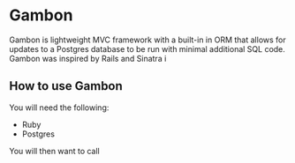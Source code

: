 Gambon
======

Gambon is lightweight MVC framework with a built-in in ORM that allows for updates to a Postgres database to be run with minimal additional SQL code.  Gambon was inspired by Rails and Sinatra i

How to use Gambon
-----------------

You will need the following:
  * Ruby
  * Postgres

You will then want to call
